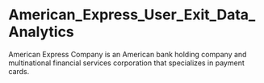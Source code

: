 # American_Express_User_Exit_Data_Analytics
American Express Company is an American bank holding company and multinational financial services corporation that specializes in payment cards.
